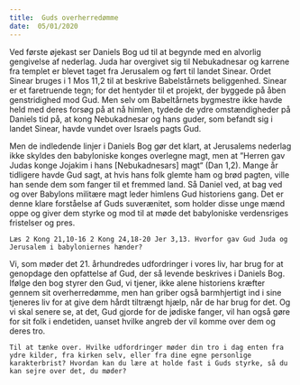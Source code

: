 ```yaml
---
title:  Guds overherredømme
date:  05/01/2020
---
```


Ved første øjekast ser Daniels Bog ud til at begynde med en alvorlig gengivelse af nederlag. Juda har overgivet sig til Nebukadnesar og karrene fra templet er blevet taget fra Jerusalem og ført til landet Sinear. Ordet Sinear bruges i 1 Mos 11,2 til at beskrive Babelstårnets beliggenhed. Sinear er et faretruende tegn; for det hentyder til et projekt, der byggede på åben genstridighed mod Gud. Men selv om Babeltårnets bygmestre ikke havde held med deres forsøg på at nå himlen, tydede de ydre omstændigheder på Daniels tid på, at kong Nebukadnesar og hans guder, som befandt sig i landet Sinear, havde vundet over Israels pagts Gud.

Men de indledende linjer i Daniels Bog gør det klart, at Jerusalems nederlag ikke skyldes den babyloniske konges overlegne magt, men at ”Herren gav Judas konge Jojakim i hans [Nebukadnesars] magt“ (Dan 1,2). Mange år tidligere havde Gud sagt, at hvis hans folk glemte ham og brød pagten, ville han sende dem som fanger til et fremmed land. Så Daniel ved, at bag ved og over Babylons militære magt leder himlens Gud historiens gang. Det er denne klare forståelse af Guds suverænitet, som holder disse unge mænd oppe og giver dem styrke og mod til at møde det babyloniske verdensriges fristelser og pres.

`Læs 2 Kong 21,10-16 2 Kong 24,18-20 Jer 3,13. Hvorfor gav Gud Juda og Jerusalem i babyloniernes hænder?`

Vi, som møder det 21. århundredes udfordringer i vores liv, har brug for at genopdage den opfattelse af Gud, der så levende beskrives i Daniels Bog. Ifølge den bog styrer den Gud, vi tjener, ikke alene historiens kræfter gennem sit overherredømme, men han griber også barmhjertigt ind i sine tjeneres liv for at give dem hårdt tiltrængt hjælp, når de har brug for det. Og vi skal senere se, at det, Gud gjorde for de jødiske fanger, vil han også gøre for sit folk i endetiden, uanset hvilke angreb der vil komme over dem og deres tro.

`Til at tænke over. Hvilke udfordringer møder din tro i dag enten fra ydre kilder, fra kirken selv, eller fra dine egne personlige karakterbrist? Hvordan kan du lære at holde fast i Guds styrke, så du kan sejre over det, du møder?`